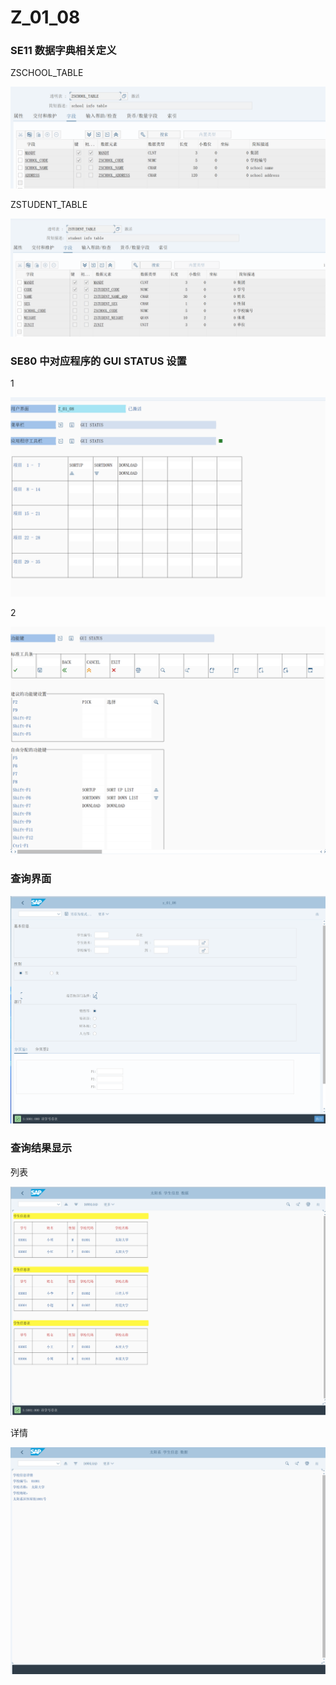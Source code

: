 # Z_01_08

### SE11 数据字典相关定义

ZSCHOOL_TABLE 

![school-table](.\doc-pic\school-table.png)



ZSTUDENT_TABLE

![student-table](.\doc-pic\student-table.png)



### SE80 中对应程序的 GUI STATUS 设置

1

![gui-status1](.\doc-pic\gui-status1.png)



2

![gui-status2](.\doc-pic\gui-status2.png)





### 查询界面

![query](.\doc-pic\query.png)



### 查询结果显示

列表

![display](.\doc-pic\display.png)



详情

![school-detail](.\doc-pic\school-detail.png)


